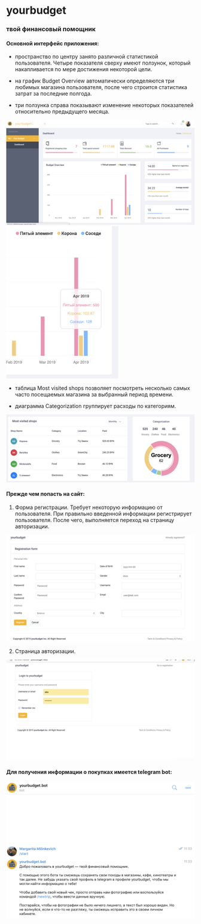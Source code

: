 # yourbudget

### твой финансовый помощник

#### Основной интерфейс приложения: 

- пространство по центру занято различной статистикой пользователя. Четыре показателя сверху имеют ползунок, который накапливается по мере достижения некоторой цели.

- на график Budget Overview автоматически определяются три любимых магазина пользователя, после чего строится статистика затрат за последние полгода.

- три ползунка справа показывают изменение некоторых показателей относительно предыдущего месяца.

![](screenshots/screen5.png)
<img src="screenshots/screen6.png" width="300"/>

- таблица Most visited shops позволяет посмотреть несколько самых часто посещаемых магазина за выбранный период времени.

- диаграмма Categorization группирует расходы по категориям.

![](screenshots/screen7.png)


#### Прежде чем попасть на сайт:

1. Форма регистрации. Требует некоторую информацию от пользователя. При правильно введенной информации регистрирует пользователя. После чего, выполняется переход на страницу авторизации.

![](screenshots/screen3.png)

2. Страница авторизации. 

![](screenshots/screen4.png)


#### Для получения информации о покупках имеется telegram bot:

![](screenshots/screen2.png)
